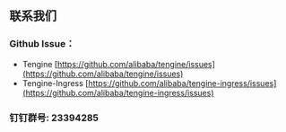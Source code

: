 ## 联系我们

### Github Issue：
* Tengine [https://github.com/alibaba/tengine/issues](https://github.com/alibaba/tengine/issues)
* Tengine-Ingress [https://github.com/alibaba/tengine-ingress/issues](https://github.com/alibaba/tengine-ingress/issues)

### 钉钉群号: 23394285
